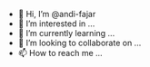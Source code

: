 - 👋 Hi, I’m @andi-fajar
- 👀 I’m interested in ...
- 🌱 I’m currently learning ...
- 💞️ I’m looking to collaborate on ...
- 📫 How to reach me ...

<!---
andi-fajar/andi-fajar is a ✨ special ✨ repository because its `README.md` (this file) appears on your GitHub profile.
You can click the Preview link to take a look at your changes.
--->

